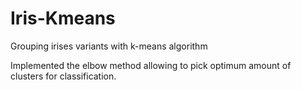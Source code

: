 # Iris-Kmeans
Grouping irises variants with k-means algorithm

Implemented the elbow method allowing to pick optimum amount of clusters for classification.
